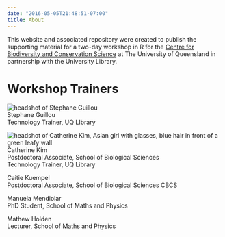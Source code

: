 ```yaml
---
date: "2016-05-05T21:48:51-07:00"
title: About
---
```


This website and associated repository were created to publish the supporting material for a two-day workshop in R for the [Centre for Biodiversity and Conservation Science](https://cbcs.centre.uq.edu.au/) at The University of Queensland in partnership with the University Library.

# Workshop Trainers
![headshot of Stephane Guillou](/./about_files/stragu_pic.png)<br>
Stephane Guillou <br>
Technology Trainer, UQ LIbrary <br>

![headshot of Catherine Kim, Asian girl with glasses, blue hair in front of a green leafy wall](/./about_files/ckim_pic.png)<br>
Catherine Kim <br>
Postdoctoral Associate, School of Biological Sciences<br>
Technology Trainer, UQ Library <br>

Caitie Kuempel <br>
Postdoctoral Associate, School of Biological Sciences CBCS <br>

Manuela Mendiolar <br>
PhD Student, School of Maths and Physics <br>

Mathew Holden<br>
Lecturer, School of Maths and Physics<br>